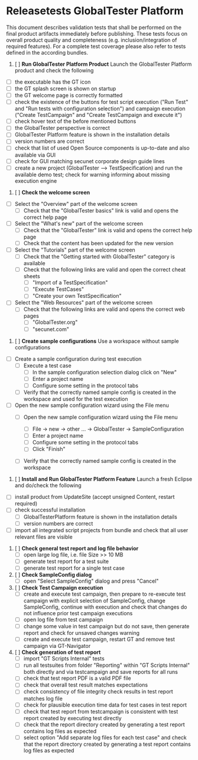 Releasetests GlobalTester Platform
=====================
This document describes validation tests that shall be performed on the final product artifacts immediately before publishing. These tests focus on overall product quality and completeness (e.g. inclusion/integration of required features). For a complete test coverage please also refer to tests defined in the according bundles.

1. [ ] __Run GlobalTester Platform Product__
Launch the GlobalTester Platform product and check the following
 - [ ] the executable has the GT icon
 - [ ] the GT splash screen is shown on startup
 - [ ] the GT welcome page is correctly formatted
 - [ ] check the existence of the buttons for test script execution ("Run Test" and "Run tests with configuration selection") and campaign execution ("Create TestCampaign" and "Create TestCampaign and execute it")
 - [ ] check hover text of the before mentioned buttons
 - [ ] the GlobalTester perspective is correct
 - [ ] GlobalTester Platform feature is shown in the installation details
 - [ ] version numbers are correct
 - [ ] check that list of used Open Source components is up-to-date and also available via GUI
 - [ ] check for GUI matching secunet corporate design guide lines
 - [ ] create a new project (GlobalTester --> TestSpecification) and run the available demo test; check for warning informing about missing execution engine

1. [ ] __Check the welcome screen__  
 - [ ] Select the "Overview" part of the welcome screen
     - [ ] Check that the "GlobalTester basics" link is valid and opens the correct help page
 - [ ] Select the "What's new" part of the welcome screen
     - [ ] Check that the "GlobalTester" link is valid and opens the correct help page
     - [ ] Check that the content has been updated for the new version
 - [ ] Select the "Tutorials" part of the welcome screen
     - [ ] Check that the "Getting started with GlobalTester" category is available
     - [ ] Check that the following links are valid and open the correct cheat sheets
         - [ ] "Import of a TestSpecification"
         - [ ] "Execute TestCases"
         - [ ] "Create your own TestSpecification"
 - [ ] Select the "Web Resources" part of the welcome screen
     - [ ] Check that the following links are valid and opens the correct web pages
         - [ ] "GlobalTester.org"
         - [ ] "secunet.com"
         
1. [ ] __Create sample configurations__
Use a workspace without sample configurations
 - [ ] Create a sample configuration during test execution
     - [ ] Execute a test case
         - [ ] In the sample configuration selection dialog click on "New"
         - [ ] Enter a project name
         - [ ] Configure some setting in the protocol tabs
     - [ ] Verify that the correctly named sample config is created in the workspace and used for the test execution
 - [ ] Open the new sample configuration wizard using the File menu
     - [ ] Open the new sample configuration wizard using the File menu
         - [ ] File -> new -> other ... -> GlobalTester -> SampleConfiguration
         - [ ] Enter a project name
         - [ ] Configure some setting in the protocol tabs
         - [ ] Click "Finish"
     - [ ] Verify that the correctly named sample config is created in the workspace
     
         

1. [ ] __Install and Run GlobalTester Platform Feature__ 
Launch a fresh Eclipse and do/check the following
 - [ ] install product from UpdateSite (accept unsigned Content, restart required)
 - [ ] check successful installation
     - [ ] GlobalTesterPlatform feature is shown in the installation details
     - [ ] version numbers are correct
 - [ ] import all integrated script projects from bundle and check that all user relevant files are visible

1. [ ] __Check general test report and log file behavior__ 
     - [ ] open large log file, i.e. file Size >> 10 MB
     - [ ] generate test report for a test suite
     - [ ] generate test report for a single test case
     
1. [ ] __Check SampleConfig dialog__
     - [ ] open "Select SampleConfig" dialog and press "Cancel"

1. [ ] __Check Test Campaign execution__ 
     - [ ] create and execute test campaign, then prepare to re-execute test campaign with explicit selection of SampleConfig, change SampleConfig, continue with execution and check that changes do not influence prior test campaign executions
     - [ ] open log file from test campaign
     - [ ] change some value in test campaign but do not save, then generate report and check for unsaved changes warning
     - [ ] create and execute test campaign, restart GT and remove test campaign via GT-Navigator

1. [ ] __Check generation of test report__
     - [ ] import "GT Scripts Internal" tests
     - [ ] run all testsuites from folder "Reporting" within "GT Scripts Internal" both directly and via testcampaign and save reports for all runs
     - [ ] check that test report PDF is a valid PDF file
     - [ ] check that overall test result matches expectations
     - [ ] check consistency of file integrity check results in test report matches log file
     - [ ] check for plausible execution time data for test cases in test report
     - [ ] check that test report from testcampaign is consistent with test report created by executing test directly
     - [ ] check that the report directory created by generating a test report contains log files as expected
     - [ ] select option "Add separate log files for each test case" and check that the report directory created by generating a test report contains log files as expected

<p style="page-break-after: always"/>
